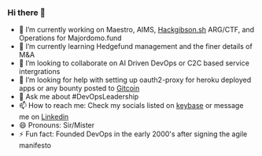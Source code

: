 ### Hi there 👋

- 🔭 I’m currently working on Maestro, AIMS, [Hackgibson.sh](https://hackgibson.sh) ARG/CTF, and Operations for Majordomo.fund
- 🌱 I’m currently learning Hedgefund management and the finer details of M&A
- 👯 I’m looking to collaborate on AI Driven DevOps or C2C based service intergrations
- 🤔 I’m looking for help with setting up oauth2-proxy for heroku deployed apps or any bounty posted to [Gitcoin](gitcoin.co/daplanet)
- 💬 Ask me about #DevOpsLeadership
- 📫 How to reach me: Check my socials listed on [keybase](https://keybase.io/denzuko) or message me on [Linkedin](linkedin.com/in/denzuko)
- 😄 Pronouns: Sir/Mister
- ⚡ Fun fact: Founded DevOps in the early 2000's after signing the agile manifesto
